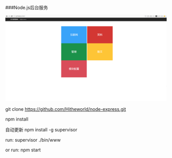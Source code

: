 ###Node.js后台服务

![Alt text](./docs/index.png)

git clone https://github.com/Hitheworld/node-express.git

npm install 

自动更新
npm install -g supervisor

run:
supervisor ./bin/www

or run:
npm start
